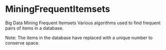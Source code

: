 # MiningFrequentItemsets
Big Data Mining Frequent Itemsets
Various algorithms used to find frequent pairs of items in a database.

Note: The items in the database have replaced with a unique number to conserve space.
